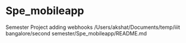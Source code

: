# Spe_mobileapp
Semester Project
adding webhooks
/Users/akshat/Documents/temp/iiit bangalore/second semester/Spe_mobileapp/README.md